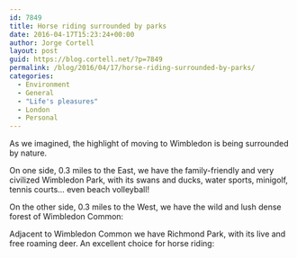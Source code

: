 ```yaml
---
id: 7849
title: Horse riding surrounded by parks
date: 2016-04-17T15:23:24+00:00
author: Jorge Cortell
layout: post
guid: https://blog.cortell.net/?p=7849
permalink: /blog/2016/04/17/horse-riding-surrounded-by-parks/
categories:
  - Environment
  - General
  - "Life's pleasures"
  - London
  - Personal
---
```

As we imagined, the highlight of moving to Wimbledon is being surrounded by nature.

On one side, 0.3 miles to the East, we have the family-friendly and very civilized Wimbledon Park, with its swans and ducks, water sports, minigolf, tennis courts… even beach volleyball!
  


On the other side, 0.3 miles to the West, we have the wild and lush dense forest of Wimbledon Common:
  


Adjacent to Wimbledon Common we have Richmond Park, with its live and free roaming deer. An excellent choice for horse riding: